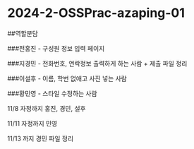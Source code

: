 # 2024-2-OSSPrac-azaping-01


##역할분담

###전홍진 - 구성원 정보 입력 페이지

###지경민 - 전화번호, 연락정보 출력하게 하는 사람 + 제출 파일 정리

###이설후 - 이름, 학번 없애고 사진 넣는 사람

###황민영 - 스타일 수정하는 사람



11/8 자정까지 홍진, 경민, 설후 

11/11 자정까지 민영

11/13 까지 경민 파일 정리
